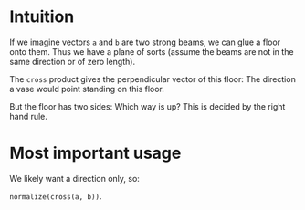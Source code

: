 
# Intuition

If we imagine vectors `a` and `b` are two strong beams, we can glue a floor onto them.
Thus we have a plane of sorts (assume the beams are not in the same direction or of zero length).

The `cross` product gives the perpendicular vector of this floor: The direction a vase would point standing on this floor.

But the floor has two sides: Which way is up? This is decided by the right hand rule.

# Most important usage

We likely want a direction only, so:

`normalize(cross(a, b))`.
